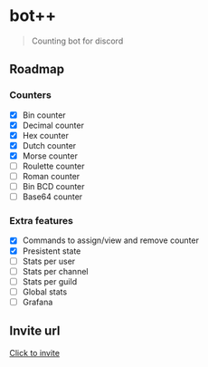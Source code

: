 # bot++

> Counting bot for discord

## Roadmap

### Counters

- [x] Bin counter
- [x] Decimal counter
- [x] Hex counter
- [x] Dutch counter
- [x] Morse counter
- [ ] Roulette counter
- [ ] Roman counter
- [ ] Bin BCD counter
- [ ] Base64 counter

### Extra features

- [x] Commands to assign/view and remove counter
- [x] Presistent state
- [ ] Stats per user
- [ ] Stats per channel
- [ ] Stats per guild
- [ ] Global stats
- [ ] Grafana

## Invite url

[Click to invite](https://discord.com/api/oauth2/authorize?client_id=889759451156979732&permissions=8&scope=bot%20applications.commands)